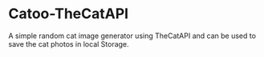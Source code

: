 # Catoo-TheCatAPI
A simple random cat image generator using TheCatAPI and can be used to save the cat photos in local Storage.
